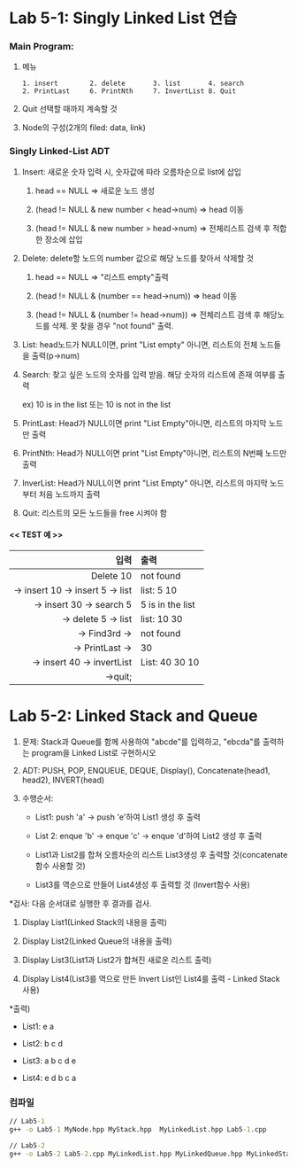 # Lab 5-1: Singly Linked List 연습

### Main Program:

1. 메뉴

       1. insert        2. delete       3. list       4. search
       2. PrintLast     6. PrintNth     7. InvertList 8. Quit

2. Quit 선택할 때까지 계속할 것

3. Node의 구성(2개의 filed: data, link)

### Singly Linked-List ADT

1. Insert: 새로운 숫자 입력 시, 숫자값에 따라 오름차순으로 list에 삽입

    1. head == NULL => 새로운 노드 생성
     
    2. (head != NULL & new number < head->num) => head 이동

    3. (head != NULL & new number > head->num) => 전체리스트 검색 후 적합한 장소에 삽입

2. Delete: delete할 노드의 number 값으로 해당 노드를 찾아서 삭제할 것

    1. head == NULL => "리스트 empty"출력

    2. (head != NULL & (number == head->num)) => head 이동

    3. (head != NULL & (number != head->num)) => 전체리스트 검색 후 해당노드를 삭제. 못 찾을 경우 "not found" 출력.

3. List: head노드가 NULL이면, print "List empty" 아니면, 리스트의 전체 노드들을 출력(p->num)

4. Search: 찾고 싶은 노드의 숫자를 입력 받음. 해당 숫자의 리스트에 존재 여부를 출력

    ex) 10 is in the list 또는 10 is not in the list

5. PrintLast: Head가 NULL이면 print "List Empty"아니면, 리스트의 마지막 노드만 출력

6. PrintNth: Head가 NULL이면 print "List Empty"아니면, 리스트의 N번째 노드만 출력

7. InverList: Head가 NULL이면 print "List Empty" 아니면, 리스트의 마지막 노드부터 처음 노드까지 출력

8. Quit: 리스트의 모든 노드들을 free 시켜야 함

#### << TEST 예 >>

|                             입력 | 출력             |
| -------------------------------: | :--------------- |
|                        Delete 10 | not found        |
| -> insert 10 -> insert 5 -> list | list: 5 10       |
|         -> insert 30 -> search 5 | 5 is in the list |
|              -> delete 5 -> list | list: 10 30      |
|                    -> Find3rd -> | not found        |
|                  -> PrintLast -> | 30               |
|       -> insert 40 -> invertList | List: 40 30 10   |
|                          ->quit; |                  |


# Lab 5-2: Linked Stack and Queue

  1. 문제: Stack과 Queue를 함께 사용하여 "abcde"를 입력하고, "ebcda"를 출력하는 program을 Linked List로 구현하시오

  2. ADT: PUSH, POP, ENQUEUE, DEQUE, Display(), Concatenate(head1, head2), INVERT(head)

  3. 수행순서:
  
     - List1: push 'a' -> push 'e'하여 List1 생성 후 출력

     - List 2: enque 'b' -> enque 'c' -> enque 'd'하여 List2 생성 후 출력

     - List1과 List2를 합쳐 오름차순의 리스트 List3생성 후 출력할 것(concatenate 함수 사용할 것)

     - List3를 역순으로 만들어 List4생성 후 출력할 것 (Invert함수 사용)

*검사: 다음 순서대로 실행한 후 결과를 검사.

  1. Display List1(Linked Stack의 내용을 출력)

  2. Display List2(Linked Queue의 내용을 출력)

  3. Display List3(List1과 List2가 합쳐진 새로운 리스트 출력)

  4. Display List4(List3를 역으로 만든 Invert List인 List4를 출력 - Linked Stack 사용)

*출력)
     
  - List1: e a

  - List2: b c d

  - List3: a b c d e

  - List4: e d b c a


### 컴파일

```cmd
// Lab5-1
g++ -o Lab5-1 MyNode.hpp MyStack.hpp  MyLinkedList.hpp Lab5-1.cpp

// Lab5-2
g++ -o Lab5-2 Lab5-2.cpp MyLinkedList.hpp MyLinkedQueue.hpp MyLinkedStack.hpp MyNode.hpp MyStack.hpp
```